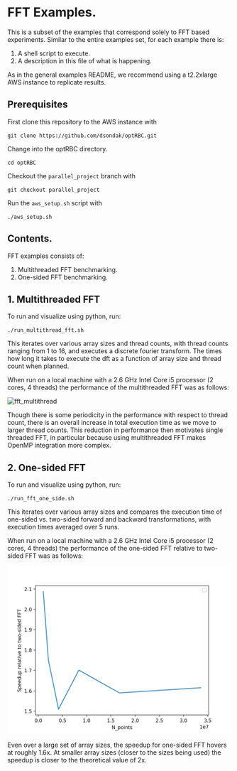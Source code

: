 # FFT Examples.

This is a subset of the examples that correspond solely to FFT based experiments. Similar to the entire examples set, for each example there is:

1. A shell script to execute.
2. A description in this file of what is happening.

As in the general examples README, we recommend using a t2.2xlarge AWS instance to replicate results. 

## Prerequisites
 
First clone this repository to the AWS instance with 

```
git clone https://github.com/dsondak/optRBC.git
```

Change into the optRBC directory.

```
cd optRBC
```

Checkout the `parallel_project` branch with

```
git checkout parallel_project
```

Run the `aws_setup.sh` script with 

```
./aws_setup.sh
```

## Contents.

FFT examples consists of: 

1. Multithreaded FFT benchmarking.
2. One-sided FFT benchmarking. 

## 1. Multithreaded FFT

To run and visualize using python, run: 
```
./run_multithread_fft.sh
```
This iterates over various array sizes and thread counts, with thread counts ranging from 1 to 16, and executes a discrete fourier transform. The times how long it takes to execute the dft as a function of array size and thread count when planned. 

When run on a local machine with a 2.6 GHz Intel Core i5 processor (2 cores, 4 threads) the performance of the multithreaded FFT was as follows: 

![fft_multithread](../../figs/fft_multithread.png)

Though there is some periodicity in the performance with respect to thread count, there is an overall increase in total execution time as we move to larger thread counts. This reduction in performance then motivates single threaded FFT, in particular because using multithreaded FFT makes OpenMP integration more complex. 

## 2. One-sided FFT

To run and visualize using python, run: 
```
./run_fft_one_side.sh
```
This iterates over various array sizes and compares the execution time of one-sided vs. two-sided forward and backward transformations, with execution times averaged over 5 runs. 

When run on a local machine with a 2.6 GHz Intel Core i5 processor (2 cores, 4 threads) the performance of the one-sided FFT relative to two-sided FFT was as follows: 

![one-side](../../figs/one_side_speedup_5_avg.png)

Even over a large set of array sizes, the speedup for one-sided FFT hovers at roughly 1.6x. At smaller array sizes (closer to the sizes being used) the speedup is closer to the theoretical value of 2x. 